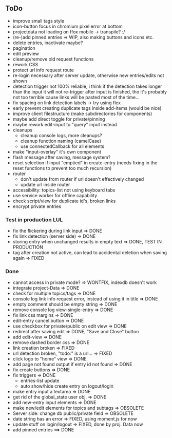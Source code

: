 ## ToDo

* improve small tags style
* icon-button focus in chromium pixel error at bottom
* projectdata not loading on ffox mobile -> transpile? :/
* (re-)add pinned entries => WIP, also making buttons and icons etc.
* delete entries, inactivate maybe?
* pagination
* edit preview
* cleanup/remove old request functions
* rework CSS
* protect url info request route
* re-login necessary after server update,
  otherwise new entries/edits not shown
* detection trigger not 100% reliable, i think if the detection takes
  longer than the input it will not re-trigger after input is finished,
  tho it's probably not too terrible cause links will be pasted most of
  the time...
* fix spacing on link detection labels -> try using flex
* early prevent creating duplicate tags inside add-items (would be nice)
* improve client filestructure (make subdirectories for components)
* maybe add direct toggle for private/pinning
* maybe rework edit-input to "query" input instead
* cleanups
  - cleanup console logs, more cleanups?
  - cleanup function naming (camelCase)
  - use connectedCallback for all elements
* make "input-overlay" it's own component
* flash message after saving, message system?
* reset selection if input "emptied" in create-entry
  (needs fixing in the reset functions to prevent too much recursion)
* router
  - don't update from router if url doesn't effectively changed
  - update url inside router
* accessibility: topics-list not using keyboard tabs
* use service worker for offline capability
* check script/view for duplicate id's, broken links
* encrypt private entries

### Test in production LUL

* fix the flickering during link input => DONE
* fix link detection (server side) => DONE
* storing entry when unchanged results in empty text => DONE, TEST IN PRODUCTION
* tag after creation not active, can lead to accidental deletion
  when saving again => FIXED

### Done

* cannot access in private mode? => WONTFIX, indexdb doesn't work
* integrate project-Data => DONE
* check for multiple topics/tags => DONE
* console log link info request error, instead of using it in title => DONE
* empty comment should be empty string => DONE
* remove console log view-single-entry => DONE
* fix link css margins => DONE
* edit-entry cancel button => DONE
* use checkbox for private/public on edit view => DONE
* redirect after saving edit => DONE, "Save and Close" button
* add edit-view => DONE
* remove dashed border css => DONE
* link creation broken => FIXED
* url detection broken, "todo:" is a url... => FIXED
* click logo to "home" view => DONE
* add page not found output if entry id not found => DONE
* fix create buttons => DONE
* fix triggers => DONE
  - entries-list update
  - auto show/hide create entry on logout/login
* make entry input a textarea => DONE
* get rid of the global_state user obj. => DONE
* add new-entry input elements => DONE
* make new/edit elements for topics and subtags => OBSOLETE
* Server side: change db public/private field => OBSOLETE
* date string has an error => FIXED, using moment.js for now
* update stuff on login/logout => FIXED, done by proj. Data now
* add pinned entries ==> DONE
